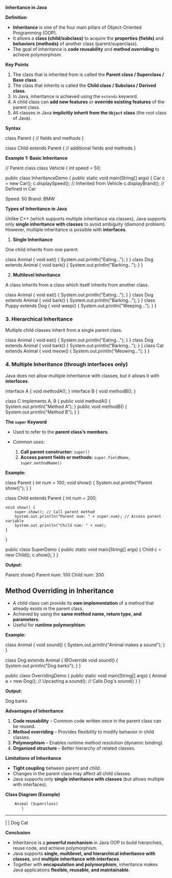
 **Inheritance in Java**

**Definition**

* **Inheritance** is one of the four main pillars of Object-Oriented Programming (OOP).
* It allows a **class (child/subclass)** to acquire the **properties (fields)** and **behaviors (methods)** of another class (parent/superclass).
* The goal of inheritance is **code reusability** and **method overriding** to achieve polymorphism.


**Key Points**

1. The class that is inherited from is called the **Parent class / Superclass / Base class**.
2. The class that inherits is called the **Child class / Subclass / Derived class**.
3. In Java, inheritance is achieved using the `extends` keyword.
4. A child class can **add new features** or **override existing features** of the parent class.
5. All classes in Java **implicitly inherit from the `Object` class** (the root class of Java).


**Syntax**

class Parent {
    // fields and methods
}

class Child extends Parent {
    // additional fields and methods
}

**Example 1: Basic Inheritance**


// Parent class
class Vehicle {
    int speed = 50;



public class InheritanceDemo {
    public static void main(String[] args) {
        Car c = new Car();
        c.displaySpeed();   // Inherited from Vehicle
        c.displayBrand();   // Defined in Car
 
Speed: 50
Brand: BMW



**Types of Inheritance in Java**

Unlike C++ (which supports multiple inheritance via classes), Java supports only **single inheritance with classes** to avoid ambiguity (diamond problem).
However, multiple inheritance is possible with **interfaces**.

1. **Single Inheritance**

One child inherits from one parent.


class Animal { void eat() { System.out.println("Eating..."); } }
class Dog extends Animal { void bark() { System.out.println("Barking..."); } }

 2. **Multilevel Inheritance**

A class inherits from a class which itself inherits from another class.


class Animal { void eat() { System.out.println("Eating..."); } }
class Dog extends Animal { void bark() { System.out.println("Barking..."); } }
class Puppy extends Dog { void weep() { System.out.println("Weeping..."); } }


### 3. **Hierarchical Inheritance**

Multiple child classes inherit from a single parent class.


class Animal { void eat() { System.out.println("Eating..."); } }
class Dog extends Animal { void bark() { System.out.println("Barking..."); } }
class Cat extends Animal { void meow() { System.out.println("Meowing..."); } }


### 4. **Multiple Inheritance (through interfaces only)**

Java does not allow multiple inheritance with classes, but it allows it with **interfaces**.

interface A { void methodA(); }
interface B { void methodB(); }

class C implements A, B {
    public void methodA() { System.out.println("Method A"); }
    public void methodB() { System.out.println("Method B"); }
}


 **The `super` Keyword**

* Used to refer to the **parent class’s members**.
* Common uses:

  1. **Call parent constructor:** `super()`
  2. **Access parent fields or methods:** `super.fieldName`, `super.methodName()`

**Example:**


class Parent {
    int num = 100;
    void show() {
        System.out.println("Parent show()");
    }
}

class Child extends Parent {
    int num = 200;

    void show() {
        super.show(); // Call parent method
        System.out.println("Parent num: " + super.num); // Access parent variable
        System.out.println("Child num: " + num);
    }
}

public class SuperDemo {
    public static void main(String[] args) {
        Child c = new Child();
        c.show();
    }
}


**Output:**


Parent show()
Parent num: 100
Child num: 200


## **Method Overriding in Inheritance**

* A child class can provide its **own implementation** of a method that already exists in the parent class.
* Achieved by using the **same method name, return type, and parameters**.
* Useful for **runtime polymorphism**.

**Example:**

class Animal {
    void sound() {
        System.out.println("Animal makes a sound");
    }
}

class Dog extends Animal {
    @Override
    void sound() {
        System.out.println("Dog barks");
    }
}

public class OverridingDemo {
    public static void main(String[] args) {
        Animal a = new Dog(); // Upcasting
        a.sound(); // Calls Dog's sound()
    }
}


**Output:**


Dog barks

 **Advantages of Inheritance**

1. **Code reusability** – Common code written once in the parent class can be reused.
2. **Method overriding** – Provides flexibility to modify behavior in child classes.
3. **Polymorphism** – Enables runtime method resolution (dynamic binding).
4. **Organized structure** – Better hierarchy of related classes.

**Limitations of Inheritance**

* **Tight coupling** between parent and child.
* Changes in the parent class may affect all child classes.
* Java supports only **single inheritance with classes** (but allows multiple with interfaces).


**Class Diagram (Example)**

        Animal (Superclass)
           |
   -------------------
   |                 |
  Dog               Cat

 **Conclusion**

* Inheritance is a **powerful mechanism** in Java OOP to build hierarchies, reuse code, and achieve polymorphism.
* Java supports **single, multilevel, and hierarchical inheritance with classes**, and **multiple inheritance with interfaces**.
* Together with **encapsulation and polymorphism**, inheritance makes Java applications **flexible, reusable, and maintainable**.


